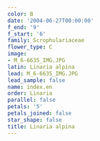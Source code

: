 ```yaml
---
color: B
date: '2004-06-27T00:00:00'
f_end: '9'
f_start: '6'
family: Scrophulariaceae
flower_type: C
image:
- M_6-6635_IMG.JPG
latin: Linaria alpina
lead: M_6-6635_IMG.JPG
lead_sample: false
name: index.en
order: Linaria
parallel: false
petals: '5'
petals_joined: false
star_shape: false
title: Linaria alpina
---
```

